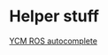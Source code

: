 # Helper stuff

[YCM ROS autocomplete](https://discourse.ros.org/t/configuring-vim-ros1-ros2-semantic-c-autocompletion-with-youcompleteme/24401) 
